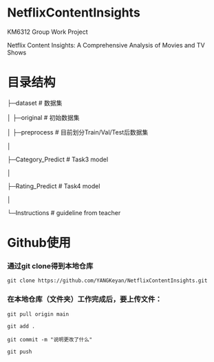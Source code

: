 # NetflixContentInsights
KM6312 Group Work Project

Netflix Content Insights: A Comprehensive Analysis of Movies and TV Shows

# 目录结构
├─dataset # 数据集

│  ├─original # 初始数据集

│  ├─preprocess # 目前划分Train/Val/Test后数据集

│

├─Category_Predict # Task3 model

│

├─Rating_Predict # Task4 model

│

└─Instructions # guideline from teacher


# Github使用
### 通过git clone得到本地仓库
	git clone https://github.com/YANGKeyan/NetflixContentInsights.git

### 在本地仓库（文件夹）工作完成后，要上传文件：
	git pull origin main

	git add .

	git commit -m "说明更改了什么"

	git push


